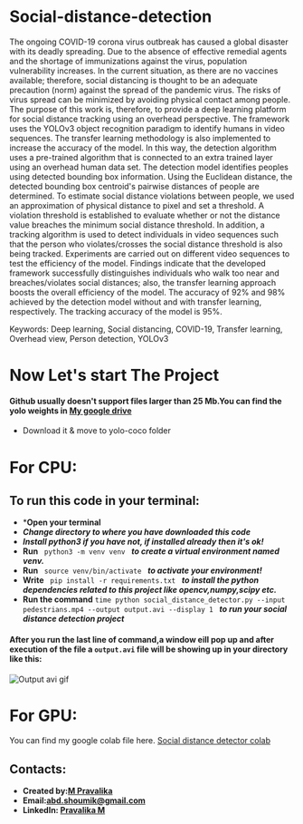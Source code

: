 # Social-distance-detection
The ongoing COVID-19 corona virus outbreak has caused a global disaster with its deadly spreading. Due to the absence of effective remedial agents and the shortage of immunizations against the virus, population vulnerability increases. In the current situation, as there are no vaccines available; therefore, social distancing is thought to be an adequate precaution (norm) against the spread of the pandemic virus. The risks of virus spread can be minimized by avoiding physical contact among people. The purpose of this work is, therefore, to provide a deep learning platform for social distance tracking using an overhead perspective. The framework uses the YOLOv3 object recognition paradigm to identify humans in video sequences. The transfer learning methodology is also implemented to increase the accuracy of the model. In this way, the detection algorithm uses a pre-trained algorithm that is connected to an extra trained layer using an overhead human data set. The detection model identifies peoples using detected bounding box information. Using the Euclidean distance, the detected bounding box centroid's pairwise distances of people are determined. To estimate social distance violations between people, we used an approximation of physical distance to pixel and set a threshold. A violation threshold is established to evaluate whether or not the distance value breaches the minimum social distance threshold. In addition, a tracking algorithm is used to detect individuals in video sequences such that the person who violates/crosses the social distance threshold is also being tracked. Experiments are carried out on different video sequences to test the efficiency of the model. Findings indicate that the developed framework successfully distinguishes individuals who walk too near and breaches/violates social distances; also, the transfer learning approach boosts the overall efficiency of the model. The accuracy of 92% and 98% achieved by the detection model without and with transfer learning, respectively. The tracking accuracy of the model is 95%.

Keywords: Deep learning, Social distancing, COVID-19, Transfer learning, Overhead view, Person detection, YOLOv3
# Now Let's start The Project

#### Github usually doesn't support files larger than 25 Mb.You can find the yolo weights in [My google drive](https://drive.google.com/file/d/1QrGGrZl-K2z9IH410o9oeGvbKdIDjGIS/view?usp=sharing) 
* Download it & move to yolo-coco folder

# For CPU:

## To run this code in your terminal:
* ***Open your terminal**
* ***Change directory to where you have downloaded this code***
* ***Install python3 if you have not, if installed already then it's ok!***
* **Run**  `  python3 -m venv venv  ` ***to create a virtual environment named venv.***
* **Run**   `  source venv/bin/activate  ` 
***to activate your environment!***
* **Write**   `  pip install -r requirements.txt  ` 
***to install the python dependencies related to this project like opencv,numpy,scipy etc.***
* **Run the command** `time python social_distance_detector.py --input pedestrians.mp4 --output output.avi --display 1
` ***to run your social distance detection project***

#### After you run the last line of command,a window eill pop up and after execution of the file a `output.avi` file will be showing up in your directory like this:
![Output avi gif](https://github.com/abd-shoumik/Social-distance-detection/blob/master/social%20distance%20detection.gif)

# For GPU:
You can find my google colab file here. [Social distance detector colab](https://colab.research.google.com/drive/13IzdPCsAo4L613cmBEmrtM-NgSvMukb-?usp=sharing)

## Contacts:
* **Created by:[M Pravalika](https://github.com/mpravalikashetty)**
* **Email:[abd.shoumik@gmail.com](https://mpravalikashetty@gmail.com)**
* **LinkedIn: [Pravalika M](https://www.linkedin.com/in/itsmepravalikam)**

